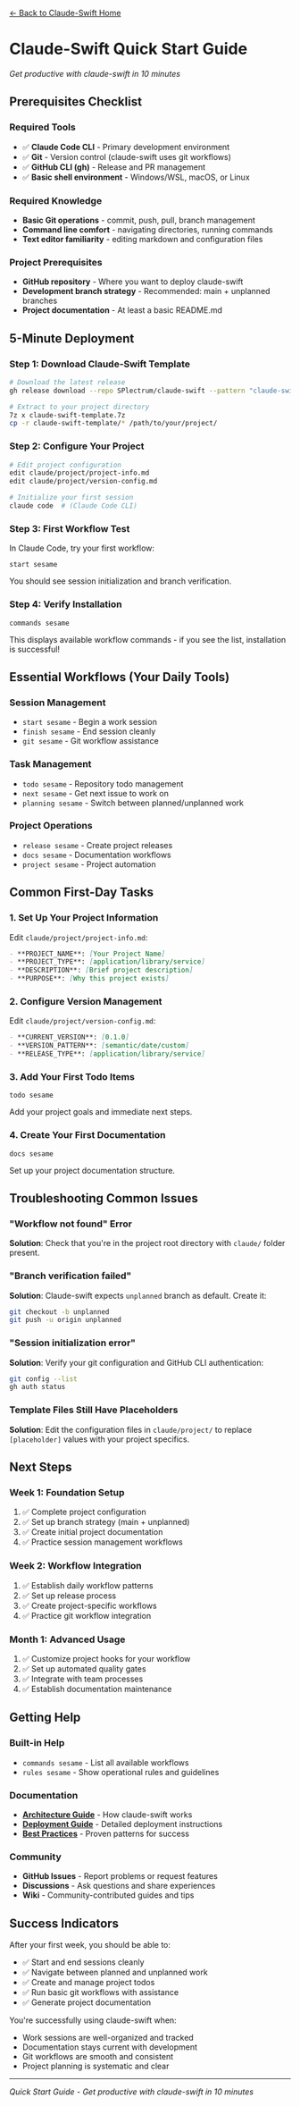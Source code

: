 [← Back to Claude-Swift Home](../../README.md)

# Claude-Swift Quick Start Guide

*Get productive with claude-swift in 10 minutes*

## Prerequisites Checklist

### Required Tools
- ✅ **Claude Code CLI** - Primary development environment
- ✅ **Git** - Version control (claude-swift uses git workflows)
- ✅ **GitHub CLI (gh)** - Release and PR management
- ✅ **Basic shell environment** - Windows/WSL, macOS, or Linux

### Required Knowledge
- **Basic Git operations** - commit, push, pull, branch management
- **Command line comfort** - navigating directories, running commands
- **Text editor familiarity** - editing markdown and configuration files

### Project Prerequisites
- **GitHub repository** - Where you want to deploy claude-swift
- **Development branch strategy** - Recommended: main + unplanned branches
- **Project documentation** - At least a basic README.md

## 5-Minute Deployment

### Step 1: Download Claude-Swift Template
```bash
# Download the latest release
gh release download --repo SPlectrum/claude-swift --pattern "claude-swift-template.7z"

# Extract to your project directory
7z x claude-swift-template.7z
cp -r claude-swift-template/* /path/to/your/project/
```

### Step 2: Configure Your Project
```bash
# Edit project configuration
edit claude/project/project-info.md
edit claude/project/version-config.md

# Initialize your first session
claude code  # (Claude Code CLI)
```

### Step 3: First Workflow Test
In Claude Code, try your first workflow:
```
start sesame
```
You should see session initialization and branch verification.

### Step 4: Verify Installation
```
commands sesame
```
This displays available workflow commands - if you see the list, installation is successful!

## Essential Workflows (Your Daily Tools)

### Session Management
- `start sesame` - Begin a work session
- `finish sesame` - End session cleanly
- `git sesame` - Git workflow assistance

### Task Management  
- `todo sesame` - Repository todo management
- `next sesame` - Get next issue to work on
- `planning sesame` - Switch between planned/unplanned work

### Project Operations
- `release sesame` - Create project releases
- `docs sesame` - Documentation workflows
- `project sesame` - Project automation

## Common First-Day Tasks

### 1. Set Up Your Project Information
Edit `claude/project/project-info.md`:
```markdown
- **PROJECT_NAME**: [Your Project Name]
- **PROJECT_TYPE**: [application/library/service]
- **DESCRIPTION**: [Brief project description]
- **PURPOSE**: [Why this project exists]
```

### 2. Configure Version Management
Edit `claude/project/version-config.md`:
```markdown
- **CURRENT_VERSION**: [0.1.0]
- **VERSION_PATTERN**: [semantic/date/custom]
- **RELEASE_TYPE**: [application/library/service]
```

### 3. Add Your First Todo Items
```
todo sesame
```
Add your project goals and immediate next steps.

### 4. Create Your First Documentation
```
docs sesame
```
Set up your project documentation structure.

## Troubleshooting Common Issues

### "Workflow not found" Error
**Solution**: Check that you're in the project root directory with `claude/` folder present.

### "Branch verification failed"  
**Solution**: Claude-swift expects `unplanned` branch as default. Create it:
```bash
git checkout -b unplanned
git push -u origin unplanned
```

### "Session initialization error"
**Solution**: Verify your git configuration and GitHub CLI authentication:
```bash
git config --list
gh auth status
```

### Template Files Still Have Placeholders
**Solution**: Edit the configuration files in `claude/project/` to replace `[placeholder]` values with your project specifics.

## Next Steps

### Week 1: Foundation Setup
1. ✅ Complete project configuration
2. ✅ Set up branch strategy (main + unplanned)
3. ✅ Create initial project documentation
4. ✅ Practice session management workflows

### Week 2: Workflow Integration
1. ✅ Establish daily workflow patterns
2. ✅ Set up release process
3. ✅ Create project-specific workflows
4. ✅ Practice git workflow integration

### Month 1: Advanced Usage
1. ✅ Customize project hooks for your workflow
2. ✅ Set up automated quality gates
3. ✅ Integrate with team processes
4. ✅ Establish documentation maintenance

## Getting Help

### Built-in Help
- `commands sesame` - List all available workflows
- `rules sesame` - Show operational rules and guidelines

### Documentation
- **[Architecture Guide](../architecture/template-system-architecture.md)** - How claude-swift works
- **[Deployment Guide](../deployment/sidecar-deployment-guide.md)** - Detailed deployment instructions
- **[Best Practices](../knowledge/development-best-practices.md)** - Proven patterns for success

### Community
- **GitHub Issues** - Report problems or request features
- **Discussions** - Ask questions and share experiences
- **Wiki** - Community-contributed guides and tips

## Success Indicators

After your first week, you should be able to:
- ✅ Start and end sessions cleanly
- ✅ Navigate between planned and unplanned work
- ✅ Create and manage project todos
- ✅ Run basic git workflows with assistance
- ✅ Generate project documentation

You're successfully using claude-swift when:
- Work sessions are well-organized and tracked
- Documentation stays current with development
- Git workflows are smooth and consistent
- Project planning is systematic and clear

---

*Quick Start Guide - Get productive with claude-swift in 10 minutes*